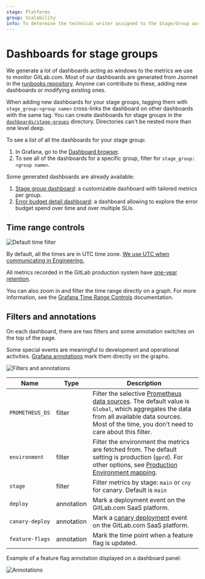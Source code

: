 ```yaml
---
stage: Platforms
group: Scalability
info: To determine the technical writer assigned to the Stage/Group associated with this page, see https://about.gitlab.com/handbook/product/ux/technical-writing/#assignments
---
```


# Dashboards for stage groups

We generate a lot of dashboards acting as windows to the metrics we
use to monitor GitLab.com. Most of our dashboards are generated from
Jsonnet in the
[runbooks repository](https://gitlab.com/gitlab-com/runbooks/-/tree/master/dashboards#dashboard-source).
Anyone can contribute to these, adding new dashboards or modifying
existing ones.

When adding new dashboards for your stage groups, tagging them with
`stage_group:<group name>` cross-links the dashboard on other
dashboards with the same tag. You can create dashboards for stage groups
in the [`dashboards/stage-groups`](https://gitlab.com/gitlab-com/runbooks/-/tree/master/dashboards/stage-groups)
directory. Directories can't be nested more than one level deep.

To see a list of all the dashboards for your stage group:

1. In Grafana, go to the [Dashboard browser](https://dashboards.gitlab.net/dashboards?tag=stage-groups).
1. To see all of the dashboards for a specific group, filter for `stage_group:<group name>`.

Some generated dashboards are already available:

1. [Stage group dashboard](stage_group_dashboard.md): a customizable
   dashboard with tailored metrics per group.
1. [Error budget detail dashboard](error_budget_detail.md): a
   dashboard allowing to explore the error budget spend over time and
   over multiple SLIs.

## Time range controls

![Default time filter](img/stage_group_dashboards_time_filter.png)

By default, all the times are in UTC time zone.
[We use UTC when communicating in Engineering.](https://about.gitlab.com/handbook/communication/#writing-style-guidelines)

All metrics recorded in the GitLab production system have
[one-year retention](https://gitlab.com/gitlab-cookbooks/gitlab-prometheus/-/blob/31526b03fef823e2f9b3cda7c75dcd28a12418a3/attributes/prometheus.rb#L40).

You can also zoom in and filter the time range directly on a graph. For more information, see the
[Grafana Time Range Controls](https://grafana.com/docs/grafana/latest/dashboards/time-range-controls/)
documentation.

## Filters and annotations

On each dashboard, there are two filters and some annotation switches on the top of the page.

Some special events are meaningful to development and operational activities.
[Grafana annotations](https://grafana.com/docs/grafana/latest/dashboards/annotations/) mark them
directly on the graphs.

![Filters and annotations](img/stage_group_dashboards_filters.png)

| Name            | Type       | Description |
| --------------- | ---------- | ----------- |
| `PROMETHEUS_DS` | filter     | Filter the selective [Prometheus data sources](https://about.gitlab.com/handbook/engineering/monitoring/#prometheus). The default value is `Global`, which aggregates the data from all available data sources. Most of the time, you don't need to care about this filter. |
| `environment`   | filter     | Filter the environment the metrics are fetched from. The default setting is production (`gprd`). For other options, see [Production Environment mapping](https://about.gitlab.com/handbook/engineering/infrastructure/production/architecture/#environments). |
| `stage`         | filter     | Filter metrics by stage: `main` or `cny` for canary. Default is `main` |
| `deploy`        | annotation | Mark a deployment event on the GitLab.com SaaS platform. |
| `canary-deploy` | annotation | Mark a [canary deployment](https://about.gitlab.com/handbook/engineering/#canary-testing) event on the GitLab.com SaaS platform. |
| `feature-flags` | annotation | Mark the time point when a feature flag is updated. |

Example of a feature flag annotation displayed on a dashboard panel:

![Annotations](img/stage_group_dashboards_annotation.png)
